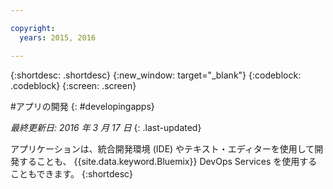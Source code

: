 ```yaml
---

copyright:
  years: 2015, 2016

---
```



{:shortdesc: .shortdesc}
{:new_window: target="_blank"}
{:codeblock: .codeblock}
{:screen: .screen}

#アプリの開発
{: #developingapps}

*最終更新日: 2016 年 3 月 17 日*
{: .last-updated}

アプリケーションは、統合開発環境 (IDE) やテキスト・エディターを使用して開発することも、 {{site.data.keyword.Bluemix}} DevOps Services を使用することもできます。
{:shortdesc} 
